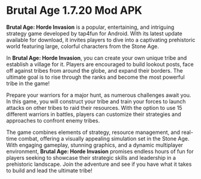 # Brutal Age 1.7.20 Mod APK

**Brutal Age: Horde Invasion** is a popular, entertaining, and intriguing strategy game developed by tap4fun for Android. With its latest update available for download, it invites players to dive into a captivating prehistoric world featuring large, colorful characters from the Stone Age.

In **Brutal Age: Horde Invasion**, you can create your own unique tribe and establish a village for it. Players are encouraged to build lookout posts, face off against tribes from around the globe, and expand their borders. The ultimate goal is to rise through the ranks and become the most powerful tribe in the game!

Prepare your warriors for a major hunt, as numerous challenges await you. In this game, you will construct your tribe and train your forces to launch attacks on other tribes to raid their resources. With the option to use 15 different warriors in battles, players can customize their strategies and approaches to confront enemy tribes.

The game combines elements of strategy, resource management, and real-time combat, offering a visually appealing simulation set in the Stone Age. With engaging gameplay, stunning graphics, and a dynamic multiplayer environment, **Brutal Age: Horde Invasion** promises endless hours of fun for players seeking to showcase their strategic skills and leadership in a prehistoric landscape. Join the adventure and see if you have what it takes to build and lead the ultimate tribe!